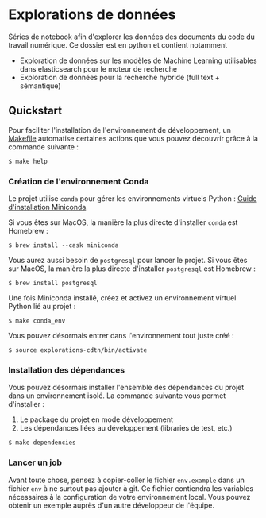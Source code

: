# Explorations de données

Séries de notebook afin d'explorer les données des documents du code du travail numérique.
Ce dossier est en python et contient notamment
- Exploration de données sur les modèles de Machine Learning utilisables dans elasticsearch pour le moteur de recherche
- Exploration de données pour la recherche hybride (full text + sémantique)

## Quickstart

Pour faciliter l'installation de l'environnement de développement, un [Makefile](Makefile) automatise certaines actions
que vous pouvez découvrir grâce à la commande suivante :
```shell
$ make help
```

### Création de l'environnement Conda

Le projet utilise `conda` pour gérer les environnements virtuels Python : [Guide d'installation Miniconda](https://docs.conda.io/en/latest/miniconda.html).

Si vous êtes sur MacOS, la manière la plus directe d'installer `conda` est Homebrew :
```shell
$ brew install --cask miniconda
```

Vous aurez aussi besoin de `postgresql` pour lancer le projet. Si vous êtes sur MacOS, la manière la plus directe d'installer `postgresql` est Homebrew :
```shell
$ brew install postgresql
```

Une fois Miniconda installé, créez et activez un environnement virtuel Python lié au projet :
```shell
$ make conda_env
```

Vous pouvez désormais entrer dans l'environnement tout juste créé :
```shell
$ source explorations-cdtn/bin/activate
```

### Installation des dépendances

Vous pouvez désormais installer l'ensemble des dépendances du projet dans un environnement isolé.
La commande suivante vous permet d'installer :
1. Le package du projet en mode développement
2. Les dépendances liées au développement (libraries de test, etc.)
```shell
$ make dependencies
```


### Lancer un job
Avant toute chose, pensez à copier-coller le fichier `env.example` dans un fichier `env` à ne surtout pas ajouter à git.
Ce fichier contiendra les variables nécessaires à la configuration de votre environnement local. Vous pouvez obtenir un exemple auprès d'un autre développeur de l'équipe.

